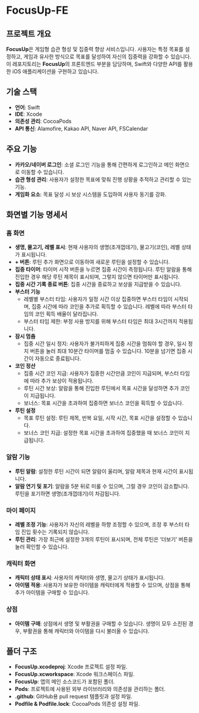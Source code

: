 # FocusUp-FE

## 프로젝트 개요
**FocusUp**은 게임형 습관 형성 및 집중력 향상 서비스입니다. 사용자는 특정 목표를 설정하고, 게임과 유사한 방식으로 목표를 달성하여 자신의 집중력을 강화할 수 있습니다. 이 레포지토리는 **FocusUp**의 프론트엔드 부분을 담당하며, Swift와 다양한 API를 활용한 iOS 애플리케이션을 구현하고 있습니다.

## 기술 스택
- **언어**: Swift
- **IDE**: Xcode
- **의존성 관리**: CocoaPods
- **API 통신**: Alamofire, Kakao API, Naver API, FSCalendar

## 주요 기능
- **카카오/네이버 로그인**: 소셜 로그인 기능을 통해 간편하게 로그인하고 메인 화면으로 이동할 수 있습니다.
- **습관 형성 관리**: 사용자가 설정한 목표에 맞춰 진행 상황을 추적하고 관리할 수 있는 기능.
- **게임화 요소**: 목표 달성 시 보상 시스템을 도입하여 사용자 동기를 강화.

## 화면별 기능 명세서

### 홈 화면
- **생명, 물고기, 레벨 표시**: 현재 사용자의 생명(조개껍데기), 물고기(코인), 레벨 상태가 표시됩니다.
- **+ 버튼**: 루틴 추가 화면으로 이동하여 새로운 루틴을 설정할 수 있습니다.
- **집중 타이머**: 타이머 시작 버튼을 누르면 집중 시간이 측정됩니다. 루틴 알람을 통해 진입한 경우 해당 루틴 제목이 표시되며, 그렇지 않으면 타이머만 표시됩니다.
- **집중 시간 기록 종료 버튼**: 집중 시간을 종료하고 보상을 지급받을 수 있습니다.
- **부스터 기능**
  - 레벨별 부스터 타임: 사용자가 일정 시간 이상 집중하면 부스터 타임이 시작되며, 집중 시간에 따라 코인을 추가로 획득할 수 있습니다. 레벨에 따라 부스터 타임의 코인 획득 배율이 달라집니다.
  - 부스터 타임 제한: 부정 사용 방지를 위해 부스터 타임은 최대 3시간까지 적용됩니다.
- **잠시 멈춤**
  - 집중 시간 일시 정지: 사용자가 불가피하게 집중 시간을 멈춰야 할 경우, 일시 정지 버튼을 눌러 최대 10분간 타이머를 멈출 수 있습니다. 10분을 넘기면 집중 시간이 자동으로 종료됩니다.
- **코인 정산**
  - 집중 시간 코인 지급: 사용자가 집중한 시간만큼 코인이 지급되며, 부스터 타임에 따라 추가 보상이 적용됩니다.
  - 루틴 시간 보상: 알람을 통해 진입한 루틴에서 목표 시간을 달성하면 추가 코인이 지급됩니다.
  - 보너스: 목표 시간을 초과하여 집중하면 보너스 코인을 획득할 수 있습니다.
- **루틴 설정**
  - 목표 루틴 설정: 루틴 제목, 반복 요일, 시작 시간, 목표 시간을 설정할 수 있습니다.
  - 보너스 코인 지급: 설정한 목표 시간을 초과하여 집중했을 때 보너스 코인이 지급됩니다.

### 알람 기능
- **루틴 알람**: 설정한 루틴 시간이 되면 알람이 울리며, 알람 제목과 현재 시간이 표시됩니다.
- **알람 연기 및 포기**: 알람을 5분 뒤로 미룰 수 있으며, 그럴 경우 코인이 감소합니다. 루틴을 포기하면 생명(조개껍데기)이 차감됩니다.

### 마이 페이지
- **레벨 조정 기능**: 사용자가 자신의 레벨을 하향 조정할 수 있으며, 조정 후 부스터 타임 진입 횟수는 기록되지 않습니다.
- **루틴 관리**: 가장 최근에 설정한 3개의 루틴이 표시되며, 전체 루틴은 ‘더보기’ 버튼을 눌러 확인할 수 있습니다.

### 캐릭터 화면
- **캐릭터 상태 표시**: 사용자의 캐릭터와 생명, 물고기 상태가 표시됩니다.
- **아이템 적용**: 사용자가 보유한 아이템을 캐릭터에게 적용할 수 있으며, 상점을 통해 추가 아이템을 구매할 수 있습니다.

### 상점
- **아이템 구매**: 상점에서 생명 및 부활권을 구매할 수 있습니다. 생명이 모두 소진된 경우, 부활권을 통해 캐릭터와 아이템을 다시 불러올 수 있습니다.


## 폴더 구조
- **FocusUp.xcodeproj**: Xcode 프로젝트 설정 파일.
- **FocusUp.xcworkspace**: Xcode 워크스페이스 파일.
- **FocusUp**: 앱의 메인 소스코드가 포함된 폴더.
- **Pods**: 프로젝트에 사용된 외부 라이브러리와 의존성을 관리하는 폴더.
- **.github**: GitHub용 pull request 템플릿과 설정 파일.
- **Podfile & Podfile.lock**: CocoaPods 의존성 설정 파일.
